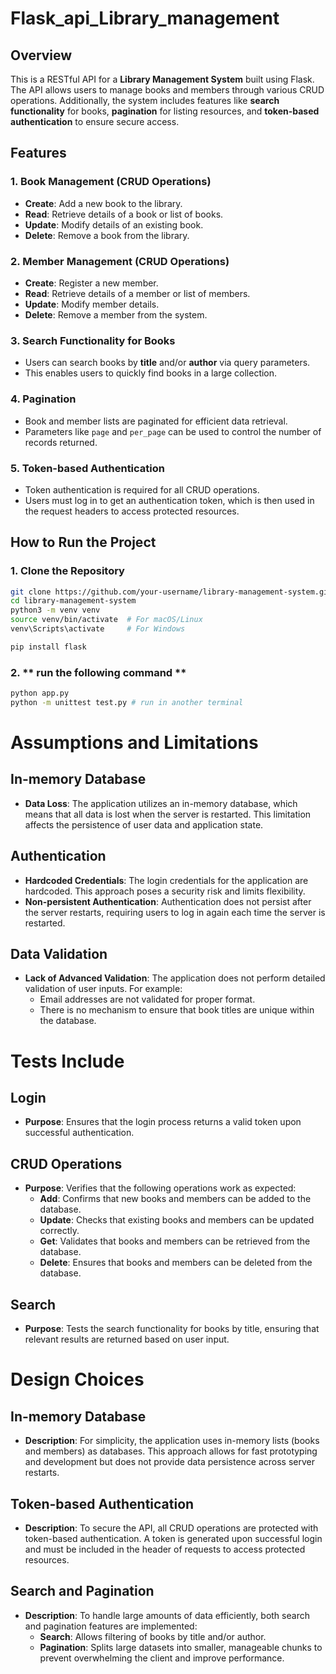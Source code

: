 # Flask_api_Library_management



## Overview

This is a RESTful API for a **Library Management System** built using Flask. The API allows users to manage books and members through various CRUD operations. Additionally, the system includes features like **search functionality** for books, **pagination** for listing resources, and **token-based authentication** to ensure secure access.

## Features

### 1. **Book Management (CRUD Operations)**
   - **Create**: Add a new book to the library.
   - **Read**: Retrieve details of a book or list of books.
   - **Update**: Modify details of an existing book.
   - **Delete**: Remove a book from the library.

### 2. **Member Management (CRUD Operations)**
   - **Create**: Register a new member.
   - **Read**: Retrieve details of a member or list of members.
   - **Update**: Modify member details.
   - **Delete**: Remove a member from the system.

### 3. **Search Functionality for Books**
   - Users can search books by **title** and/or **author** via query parameters.
   - This enables users to quickly find books in a large collection.

### 4. **Pagination**
   - Book and member lists are paginated for efficient data retrieval.
   - Parameters like `page` and `per_page` can be used to control the number of records returned.

### 5. **Token-based Authentication**
   - Token authentication is required for all CRUD operations.
   - Users must log in to get an authentication token, which is then used in the request headers to access protected resources.

## How to Run the Project

### 1. **Clone the Repository**

   ```bash
   git clone https://github.com/your-username/library-management-system.git
   cd library-management-system
   python3 -m venv venv
   source venv/bin/activate  # For macOS/Linux
   venv\Scripts\activate     # For Windows

   pip install flask
```
### 2. ** run the following command **

```bash
python app.py
python -m unittest test.py # run in another terminal
```


# Assumptions and Limitations

## In-memory Database
- **Data Loss**: The application utilizes an in-memory database, which means that all data is lost when the server is restarted. This limitation affects the persistence of user data and application state.

## Authentication
- **Hardcoded Credentials**: The login credentials for the application are hardcoded. This approach poses a security risk and limits flexibility.
- **Non-persistent Authentication**: Authentication does not persist after the server restarts, requiring users to log in again each time the server is restarted.

## Data Validation
- **Lack of Advanced Validation**: The application does not perform detailed validation of user inputs. For example:
  - Email addresses are not validated for proper format.
  - There is no mechanism to ensure that book titles are unique within the database.


# Tests Include

## Login
- **Purpose**: Ensures that the login process returns a valid token upon successful authentication.

## CRUD Operations
- **Purpose**: Verifies that the following operations work as expected:
  - **Add**: Confirms that new books and members can be added to the database.
  - **Update**: Checks that existing books and members can be updated correctly.
  - **Get**: Validates that books and members can be retrieved from the database.
  - **Delete**: Ensures that books and members can be deleted from the database.

## Search
- **Purpose**: Tests the search functionality for books by title, ensuring that relevant results are returned based on user input.


# Design Choices

## In-memory Database
- **Description**: For simplicity, the application uses in-memory lists (books and members) as databases. This approach allows for fast prototyping and development but does not provide data persistence across server restarts.

## Token-based Authentication
- **Description**: To secure the API, all CRUD operations are protected with token-based authentication. A token is generated upon successful login and must be included in the header of requests to access protected resources.

## Search and Pagination
- **Description**: To handle large amounts of data efficiently, both search and pagination features are implemented:
  - **Search**: Allows filtering of books by title and/or author.
  - **Pagination**: Splits large datasets into smaller, manageable chunks to prevent overwhelming the client and improve performance.

